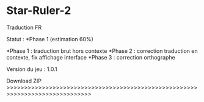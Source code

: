 # Star-Ruler-2
Traduction FR

Statut : *Phase 1 (estimation 60%)

*Phase 1 : traduction brut hors contexte
*Phase 2 : correction traduction en contexte, fix affichage interface
*Phase 3 : correction orthographe

Version du jeu : 1.0.1

Download ZIP >>>>>>>>>>>>>>>>>>>>>>>>>>>>>>>>>>>>>>>>>>>>>>>>>>>>>>>>>>>>>>>>>>>>>>>>>>>>>>
